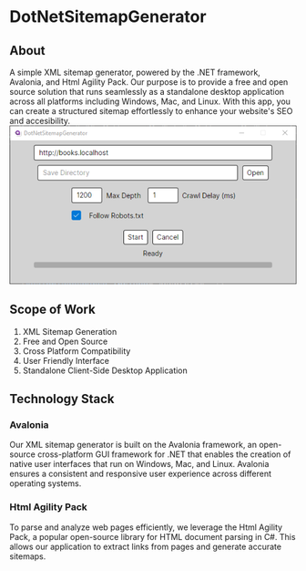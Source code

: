 # DotNetSitemapGenerator
## About
A simple XML sitemap generator, powered by the .NET framework, Avalonia, and Html Agility Pack. Our purpose is to provide a free and open source solution that runs seamlessly as a standalone desktop application across all platforms including Windows, Mac, and Linux. With this app, you can create a structured sitemap effortlessly to enhance your website's SEO and accesibility.
![Screenshot of the app](https://raw.githubusercontent.com/basicn86/DotNetSitemapGenerator/master/screenshot.png)
## Scope of Work
1. XML Sitemap Generation
2. Free and Open Source
3. Cross Platform Compatibility
4. User Friendly Interface
5. Standalone Client-Side Desktop Application
## Technology Stack
### Avalonia
Our XML sitemap generator is built on the Avalonia framework, an open-source cross-platform GUI framework for .NET that enables the creation of native user interfaces that run on Windows, Mac, and Linux. Avalonia ensures a consistent and responsive user experience across different operating systems.
### Html Agility Pack
To parse and analyze web pages efficiently, we leverage the Html Agility Pack, a popular open-source library for HTML document parsing in C#. This allows our application to extract links from pages and generate accurate sitemaps.